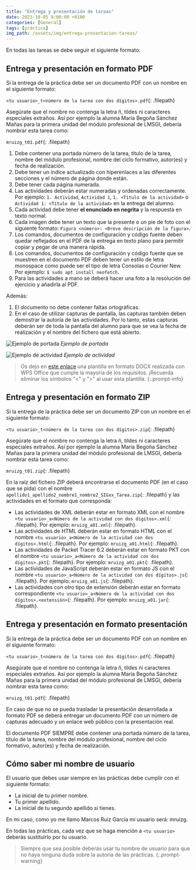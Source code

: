 ```yaml
---
title: "Entrega y presentación de tareas"
date: 2023-10-05 9:00:00 +0100
categories: [General]
tags: [práctica]
img_path: /assets/img/entrega-presentacion-tareas/
---
```


En todas las tareas se debe seguir el siguiente formato:

## Entrega y presentación en formato PDF

Si la entrega de la práctica debe ser un documento PDF con un nombre en el siguiente formato:

`<tu usuario>_t<número de la tarea con dos dígitos>.pdf`{: .filepath}

Asegúrate que el nombre no contenga la letra ñ, tildes ni caracteres especiales extraños. Así por ejemplo la alumna María Begoña Sánchez Mañas para la primera unidad del módulo profesional de LMSGI, debería nombrar esta tarea como:

`mruizg_t01.pdf`{: .filepath}

1. Debe contener una portada número de la tarea, título de la tarea, nombre del módulo profesional, nombre del ciclo formativo, autor(es) y fecha de realización.
1. Debe tener un índice actualizado con hiperenlaces a las diferentes secciones y el número de página donde están.
1. Debe tener cada página numerada.
1. Las actividades deberán estar numeradas y ordenadas correctamente. Por ejemplo: `1. Actividad`, `Actividad 1`, `1. <Título de la actividad>` o `Actividad 1: <Título de la actividad>` en la entrega del alumno.
1. Cada actividad debe tener **el enunciado en negrita** y la respuesta en texto normal.
1. Cada imagen debe tener un texto que la presente o un pie de foto con el siguiente formato: `Figura <número>: <Breve descripción de la figura>`.
1. Los comandos, documentos de configuración y código fuente deben quedar reflejados en el PDF de la entrega en texto plano para permitir copiar y pegar de una manera rápida.
1. Los comandos, documentos de configuración y código fuente que se muestren en el documento PDF deben tener un estilo de letra monospace como puede ser el tipo de letra Consolas o Courier New. Por ejemplo: `$ sudo apt install neofetch`.
1. Para las actividades a mano se deberá hacer una foto a la resolución del ejercicio y añadirla al PDF.

Además:

1. El documento no debe contener faltas ortográficas.
1. En el caso de utilizar capturas de pantalla, las capturas también deben demostrar la autoría de las actividades. Por lo tanto, estas capturas deberán ser de toda la pantalla del alumno para que se vea la fecha de realización y el nombre del fichero que está abierto.

![Ejemplo de portada](ejemploPortada.png)
_Ejemplo de portada_

![Ejemplo de actividad](ejemploActividad.png)
_Ejemplo de actividad_

> Os dejo en [este enlace](/assets/docx/apellido1_apellido2_nombre_SIGxx_Tarea.docx) una plantilla en formato DOCX realizada con WPS Office que cumple la mayoría de los requisitos. ¡Recuerda eliminar los símbolos "<" y ">" al usar esta plantilla.
{:.prompt-info}

## Entrega y presentación en formato ZIP

Si la entrega de la práctica debe ser un documento ZIP con un nombre en el siguiente formato:

`<tu usuario>_t<número de la tarea con dos dígitos>.zip`{: .filepath}

Asegúrate que el nombre no contenga la letra ñ, tildes ni caracteres especiales extraños. Así por ejemplo la alumna María Begoña Sánchez Mañas para la primera unidad del módulo profesional de LMSGI, debería nombrar esta tarea como:

`mruizg_t01.zip`{: .filepath}

En la raíz del fichero ZIP deberá encontrarse el documento PDF (en el caso que se pida) con el nombre `apellido1_apellido2_nombre1_nombre2_SIGxx_Tarea.zip`{: .filepath} y las actividades en el formato que corresponda:

- Las actividades de XML deberán estar en formato XML con el nombre `<tu usuario>_a<Número de la actividad con dos dígitos>.xml`{: .filepath}. Por ejemplo: `mruizg_a01.xml`{: .filepath}.
- Las actividades de HTML deberán estar en formato HTML con el nombre `<tu usuario>_a<Número de la actividad con dos dígitos>.html`{: .filepath}. Por ejemplo: `mruizg_a01.html`{: .filepath}.
- Las actividades de Packet Tracer 6.2 deberán estar en formato PKT con el nombre `<tu usuario>_a<Número de la actividad con dos dígitos>.pkt`{: .filepath}. Por ejemplo: `mruizg_a01.pkt`{: .filepath}.
- Las actividades de JavaScript deberán estar en formato JS con el nombre `<tu usuario>_a<Número de la actividad con dos dígitos>.js`{: .filepath}. Por ejemplo: `mruizg_a01.js`{: .filepath}.
- Las actividades con otro tipo de extensión deberán estar en formato correspondiente `<tu usuario>_a<Número de la actividad con dos dígitos>.<extensión>`{: .filepath}. Por ejemplo: `mruizg_a01.jar`{: .filepath}.

## Entrega y presentación en formato presentación

Si la entrega de la práctica debe ser un documento PDF con un nombre en el siguiente formato: 

`<tu usuario>_t<número de la tarea con dos dígitos>.pdf`{: .filepath}

Asegúrate que el nombre no contenga la letra ñ, tildes ni caracteres especiales extraños. Así por ejemplo la alumna María Begoña Sánchez Mañas para la primera unidad del módulo profesional de LMSGI, debería nombrar esta tarea como:

`mruizg_t01.pdf`{: .filepath}

En caso de que no se pueda trasladar la presentación desarrollada a formato PDF se deberá entregar un documento PDF con un número de capturas adecuado y un enlace web público con la presentación real.

El documento PDF SIEMPRE debe contener una portada número de la tarea, título de la tarea, nombre del módulo profesional, nombre del ciclo formativo, autor(es) y fecha de realización.

## Cómo saber mi nombre de usuario

El usuario que debes usar siempre en las prácticas debe cumplir con el siguiente formato:

- La inicial de tu primer nombre.
- Tu primer apellido.
- La inicial de tu segundo apellido si tienes.

En mi caso, como yo me llamo Marcos Ruiz García mi usuario será: mruizg.

En todas las prácticas, cada vez que se haga mención a `<tu usuario>` deberás sustituirlo por tu usuario.

> Siempre que sea posible deberás usar tu nombre de usuario para que no haya ninguna duda sobre la autoría de las prácticas.
{:.prompt-warning}
